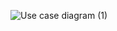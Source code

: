 ![Use case diagram (1)](https://github.com/user-attachments/assets/c369b428-688e-4f3d-ac2b-f2a4bd1413bd)

